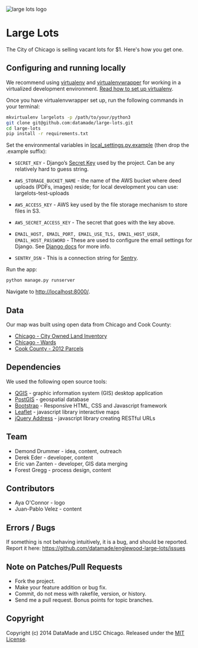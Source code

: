 ![large lots logo](lots/static/images/large_lots.png)

# Large Lots

The City of Chicago is selling vacant lots for $1. Here's how you get one.

## Configuring and running locally

We recommend using [virtualenv](http://virtualenv.readthedocs.org/en/latest/virtualenv.html) and [virtualenvwrapper](http://virtualenvwrapper.readthedocs.org/en/latest/install.html) for working in a virtualized development environment. [Read how to set up virtualenv](http://docs.python-guide.org/en/latest/dev/virtualenvs/).

Once you have virtualenvwrapper set up, run the following commands in your terminal:

```bash
mkvirtualenv largelots -p /path/to/your/python3
git clone git@github.com:datamade/large-lots.git
cd large-lots
pip install -r requirements.txt
```

Set the environmental variables in [local_settings.py.example](https://github.com/datamade/large-lots/blob/master/lots/local_settings.py.example) (then drop the .example suffix):

  * ``SECRET_KEY`` - Django’s [Secret Key](https://docs.djangoproject.com/en/1.10/ref/settings/#secret-key) used by the project. Can be any relatively hard to guess string.

  * ``AWS_STORAGE_BUCKET_NAME`` - the name of the AWS bucket where deed uploads (PDFs, images) reside; for local development you can use: largelots-test-uploads

  * ``AWS_ACCESS_KEY`` - AWS key used by the file storage mechanism to store files in S3.

  * ``AWS_SECRET_ACCESS_KEY`` - The secret that goes with the key above.

  * ``EMAIL_HOST, EMAIL_PORT, EMAIL_USE_TLS, EMAIL_HOST_USER, EMAIL_HOST_PASSWORD`` - These are used to configure the email settings for Django. See [Django docs](https://docs.djangoproject.com/en/1.6/topics/email/) for more info.

  * ``SENTRY_DSN`` - This is a connection string for [Sentry](http://getsentry.com).

Run the app:

```bash
python manage.py runserver
```

Navigate to [http://localhost:8000/](http://localhost:8000/).

## Data

Our map was built using open data from Chicago and Cook County:

* [Chicago - City Owned Land Inventory](https://data.cityofchicago.org/Community-Economic-Development/City-Owned-Land-Inventory/aksk-kvfp)
* [Chicago - Wards](https://data.cityofchicago.org/Facilities-Geographic-Boundaries/Boundaries-Wards/bhcv-wqkf)
* [Cook County - 2012 Parcels](https://datacatalog.cookcountyil.gov/GIS-Maps/ccgisdata-Parcel-2012/e62c-6rz8)

## Dependencies
We used the following open source tools:

* [QGIS](http://www.qgis.org/en/site/) - graphic information system (GIS) desktop application
* [PostGIS](http://postgis.net/) - geospatial database
* [Bootstrap](http://getbootstrap.com/) - Responsive HTML, CSS and Javascript framework
* [Leaflet](http://leafletjs.com/) - javascript library interactive maps
* [jQuery Address](https://github.com/asual/jquery-address) - javascript library creating RESTful URLs

## Team

* Demond Drummer - idea, content, outreach
* Derek Eder - developer, content
* Eric van Zanten - developer, GIS data merging
* Forest Gregg - process design, content

## Contributors

* Aya O'Connor - logo
* Juan-Pablo Velez - content

## Errors / Bugs

If something is not behaving intuitively, it is a bug, and should be reported.
Report it here: https://github.com/datamade/englewood-large-lots/issues

## Note on Patches/Pull Requests

* Fork the project.
* Make your feature addition or bug fix.
* Commit, do not mess with rakefile, version, or history.
* Send me a pull request. Bonus points for topic branches.

## Copyright

Copyright (c) 2014 DataMade and LISC Chicago. Released under the [MIT License](https://github.com/datamade/large-lots/blob/master/LICENSE).
